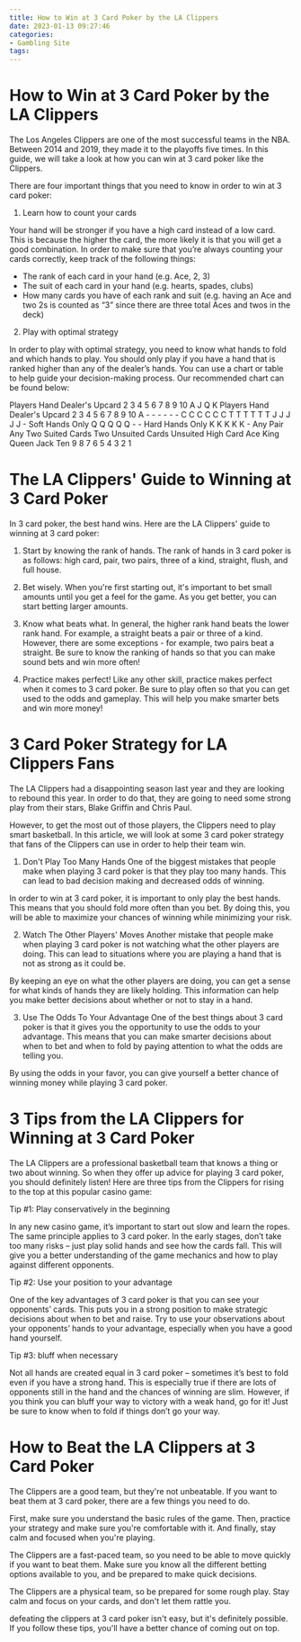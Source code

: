 ```yaml
---
title: How to Win at 3 Card Poker by the LA Clippers
date: 2023-01-13 09:27:46
categories:
- Gambling Site
tags:
---
```



#  How to Win at 3 Card Poker by the LA Clippers

The Los Angeles Clippers are one of the most successful teams in the NBA. Between 2014 and 2019, they made it to the playoffs five times. In this guide, we will take a look at how you can win at 3 card poker like the Clippers.

There are four important things that you need to know in order to win at 3 card poker:

1) Learn how to count your cards

Your hand will be stronger if you have a high card instead of a low card. This is because the higher the card, the more likely it is that you will get a good combination. In order to make sure that you’re always counting your cards correctly, keep track of the following things:

- The rank of each card in your hand (e.g. Ace, 2, 3)
- The suit of each card in your hand (e.g. hearts, spades, clubs)
- How many cards you have of each rank and suit (e.g. having an Ace and two 2s is counted as “3” since there are three total Aces and twos in the deck)

2) Play with optimal strategy

In order to play with optimal strategy, you need to know what hands to fold and which hands to play. You should only play if you have a hand that is ranked higher than any of the dealer’s hands. You can use a chart or table to help guide your decision-making process. Our recommended chart can be found below:











 



 

  

 Players Hand Dealer's Upcard 2 3 4 5 6 7 8 9 10 A J Q K Players Hand Dealer's Upcard 2 3 4 5 6 7 8 9 10 A - - - - - - C C C C C C T T T T T T J J J J J - Soft Hands Only Q Q Q Q Q - - Hard Hands Only K K K K K - Any Pair Any Two Suited Cards Two Unsuited Cards Unsuited High Card Ace King Queen Jack Ten 9 8 7 6 5 4 3 2 1

#  The LA Clippers' Guide to Winning at 3 Card Poker

In 3 card poker, the best hand wins. Here are the LA Clippers' guide to winning at 3 card poker:

1. Start by knowing the rank of hands. The rank of hands in 3 card poker is as follows: high card, pair, two pairs, three of a kind, straight, flush, and full house.

2. Bet wisely. When you're first starting out, it's important to bet small amounts until you get a feel for the game. As you get better, you can start betting larger amounts.

3. Know what beats what. In general, the higher rank hand beats the lower rank hand. For example, a straight beats a pair or three of a kind. However, there are some exceptions - for example, two pairs beat a straight. Be sure to know the ranking of hands so that you can make sound bets and win more often!

4. Practice makes perfect! Like any other skill, practice makes perfect when it comes to 3 card poker. Be sure to play often so that you can get used to the odds and gameplay. This will help you make smarter bets and win more money!

#  3 Card Poker Strategy for LA Clippers Fans 

The LA Clippers had a disappointing season last year and they are looking to rebound this year. In order to do that, they are going to need some strong play from their stars, Blake Griffin and Chris Paul.

However, to get the most out of those players, the Clippers need to play smart basketball. In this article, we will look at some 3 card poker strategy that fans of the Clippers can use in order to help their team win.

1. Don't Play Too Many Hands
One of the biggest mistakes that people make when playing 3 card poker is that they play too many hands. This can lead to bad decision making and decreased odds of winning.

In order to win at 3 card poker, it is important to only play the best hands. This means that you should fold more often than you bet. By doing this, you will be able to maximize your chances of winning while minimizing your risk.

2. Watch The Other Players' Moves 
Another mistake that people make when playing 3 card poker is not watching what the other players are doing. This can lead to situations where you are playing a hand that is not as strong as it could be.

By keeping an eye on what the other players are doing, you can get a sense for what kinds of hands they are likely holding. This information can help you make better decisions about whether or not to stay in a hand.

3. Use The Odds To Your Advantage 
One of the best things about 3 card poker is that it gives you the opportunity to use the odds to your advantage. This means that you can make smarter decisions about when to bet and when to fold by paying attention to what the odds are telling you.

By using the odds in your favor, you can give yourself a better chance of winning money while playing 3 card poker.

#  3 Tips from the LA Clippers for Winning at 3 Card Poker

The LA Clippers are a professional basketball team that knows a thing or two about winning. So when they offer up advice for playing 3 card poker, you should definitely listen! Here are three tips from the Clippers for rising to the top at this popular casino game:

Tip #1: Play conservatively in the beginning

In any new casino game, it’s important to start out slow and learn the ropes. The same principle applies to 3 card poker. In the early stages, don’t take too many risks – just play solid hands and see how the cards fall. This will give you a better understanding of the game mechanics and how to play against different opponents.

Tip #2: Use your position to your advantage

One of the key advantages of 3 card poker is that you can see your opponents’ cards. This puts you in a strong position to make strategic decisions about when to bet and raise. Try to use your observations about your opponents’ hands to your advantage, especially when you have a good hand yourself.

Tip #3: bluff when necessary

Not all hands are created equal in 3 card poker – sometimes it’s best to fold even if you have a strong hand. This is especially true if there are lots of opponents still in the hand and the chances of winning are slim. However, if you think you can bluff your way to victory with a weak hand, go for it! Just be sure to know when to fold if things don’t go your way.

#  How to Beat the LA Clippers at 3 Card Poker

The Clippers are a good team, but they're not unbeatable. If you want to beat them at 3 card poker, there are a few things you need to do.

First, make sure you understand the basic rules of the game. Then, practice your strategy and make sure you're comfortable with it. And finally, stay calm and focused when you're playing.

The Clippers are a fast-paced team, so you need to be able to move quickly if you want to beat them. Make sure you know all the different betting options available to you, and be prepared to make quick decisions.

The Clippers are a physical team, so be prepared for some rough play. Stay calm and focus on your cards, and don't let them rattle you.

 defeating the clippers at 3 card poker isn't easy, but it's definitely possible. If you follow these tips, you'll have a better chance of coming out on top.